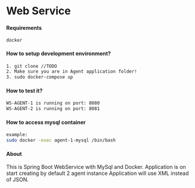 # Web Service

#### Requirements
``docker``

#### How to setup development environment?

```bash
1. git clone //TODO
2. Make sure you are in Agent application folder!
3. sudo docker-compose up
```

#### How to test it?
```bash
WS-AGENT-1 is running on port: 8080
WS-AGENT-2 is running on port: 8081
```

#### How to access mysql container
```bash
example:
sudo docker -exec agent-1-mysql /bin/bash
```

#### About 
This is Spring Boot WebService with MySql and Docker.
Application is on start creating by default 2 agent instance
Application will use XML instead of JSON.
